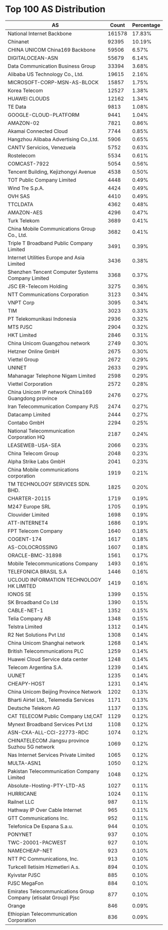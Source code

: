 # Top 100 AS Distribution
| AS | Count | Percentage |
|----|----|----|
| National Internet Backbone | 161578 | 17.83% |
| Chinanet | 92395 | 10.19% |
| CHINA UNICOM China169 Backbone | 59506 | 6.57% |
| DIGITALOCEAN-ASN | 55679 | 6.14% |
| Data Communication Business Group | 33394 | 3.68% |
| Alibaba US Technology Co., Ltd. | 19615 | 2.16% |
| MICROSOFT-CORP-MSN-AS-BLOCK | 15857 | 1.75% |
| Korea Telecom | 12527 | 1.38% |
| HUAWEI CLOUDS | 12162 | 1.34% |
| TE Data | 9813 | 1.08% |
| GOOGLE-CLOUD-PLATFORM | 9441 | 1.04% |
| AMAZON-02 | 7821 | 0.86% |
| Akamai Connected Cloud | 7744 | 0.85% |
| Hangzhou Alibaba Advertising Co.,Ltd. | 5906 | 0.65% |
| CANTV Servicios, Venezuela | 5752 | 0.63% |
| Rostelecom | 5534 | 0.61% |
| COMCAST-7922 | 5054 | 0.56% |
| Tencent Building, Kejizhongyi Avenue | 4538 | 0.50% |
| TOT Public Company Limited | 4448 | 0.49% |
| Wind Tre S.p.A. | 4424 | 0.49% |
| OVH SAS | 4410 | 0.49% |
| TTCLDATA | 4362 | 0.48% |
| AMAZON-AES | 4296 | 0.47% |
| Turk Telekom | 3689 | 0.41% |
| China Mobile Communications Group Co., Ltd. | 3682 | 0.41% |
| Triple T Broadband Public Company Limited | 3491 | 0.39% |
| Internet Utilities Europe and Asia Limited | 3436 | 0.38% |
| Shenzhen Tencent Computer Systems Company Limited | 3368 | 0.37% |
| JSC ER-Telecom Holding | 3275 | 0.36% |
| NTT Communications Corporation | 3123 | 0.34% |
| VNPT Corp | 3095 | 0.34% |
| TIM | 3023 | 0.33% |
| PT Telekomunikasi Indonesia | 2936 | 0.32% |
| MTS PJSC | 2904 | 0.32% |
| HKT Limited | 2846 | 0.31% |
| China Unicom Guangzhou network | 2749 | 0.30% |
| Hetzner Online GmbH | 2675 | 0.30% |
| Viettel Group | 2672 | 0.29% |
| UNINET | 2633 | 0.29% |
| Mahanagar Telephone Nigam Limited | 2598 | 0.29% |
| Viettel Corporation | 2572 | 0.28% |
| China Unicom IP network China169 Guangdong province | 2476 | 0.27% |
| Iran Telecommunication Company PJS | 2474 | 0.27% |
| Datacamp Limited | 2444 | 0.27% |
| Contabo GmbH | 2294 | 0.25% |
| National Telecommunication Corporation HQ | 2187 | 0.24% |
| LEASEWEB-USA-SEA | 2066 | 0.23% |
| China Telecom Group | 2048 | 0.23% |
| Alpha Strike Labs GmbH | 2041 | 0.23% |
| China Mobile communications corporation | 1919 | 0.21% |
| TM TECHNOLOGY SERVICES SDN. BHD. | 1825 | 0.20% |
| CHARTER-20115 | 1719 | 0.19% |
| M247 Europe SRL | 1705 | 0.19% |
| Clouvider Limited | 1698 | 0.19% |
| ATT-INTERNET4 | 1686 | 0.19% |
| FPT Telecom Company | 1640 | 0.18% |
| COGENT-174 | 1617 | 0.18% |
| AS-COLOCROSSING | 1607 | 0.18% |
| ORACLE-BMC-31898 | 1561 | 0.17% |
| Mobile Telecommunications Company | 1493 | 0.16% |
| TELEFONICA BRASIL S.A | 1446 | 0.16% |
| UCLOUD INFORMATION TECHNOLOGY HK LIMITED | 1419 | 0.16% |
| IONOS SE | 1399 | 0.15% |
| SK Broadband Co Ltd | 1390 | 0.15% |
| CABLE-NET-1 | 1352 | 0.15% |
| Telia Company AB | 1348 | 0.15% |
| Telstra Limited | 1312 | 0.14% |
| R2 Net Solutions Pvt Ltd | 1308 | 0.14% |
| China Unicom Shanghai network | 1268 | 0.14% |
| British Telecommunications PLC | 1259 | 0.14% |
| Huawei Cloud Service data center | 1248 | 0.14% |
| Telecom Argentina S.A. | 1239 | 0.14% |
| UUNET | 1235 | 0.14% |
| CHEAPY-HOST | 1231 | 0.14% |
| China Unicom Beijing Province Network | 1202 | 0.13% |
| Bharti Airtel Ltd., Telemedia Services | 1171 | 0.13% |
| Deutsche Telekom AG | 1137 | 0.13% |
| CAT TELECOM Public Company Ltd,CAT | 1129 | 0.12% |
| Mynext Broadband Services Pvt Ltd | 1108 | 0.12% |
| ASN-CXA-ALL-CCI-22773-RDC | 1074 | 0.12% |
| CHINATELECOM Jiangsu province Suzhou 5G network | 1069 | 0.12% |
| Nas Internet Services Private Limited | 1065 | 0.12% |
| MULTA-ASN1 | 1050 | 0.12% |
| Pakistan Telecommunication Company Limited | 1048 | 0.12% |
| Absolute-Hosting-PTY-LTD-AS | 1027 | 0.11% |
| HURRICANE | 1024 | 0.11% |
| Railnet LLC | 987 | 0.11% |
| Hathway IP Over Cable Internet | 965 | 0.11% |
| GTT Communications Inc. | 952 | 0.11% |
| Telefonica De Espana S.a.u. | 944 | 0.10% |
| PONYNET | 937 | 0.10% |
| TWC-20001-PACWEST | 927 | 0.10% |
| NAMECHEAP-NET | 923 | 0.10% |
| NTT PC Communications, Inc. | 913 | 0.10% |
| Turkcell Iletisim Hizmetleri A.s. | 894 | 0.10% |
| Kyivstar PJSC | 885 | 0.10% |
| PJSC MegaFon | 884 | 0.10% |
| Emirates Telecommunications Group Company (etisalat Group) Pjsc | 877 | 0.10% |
| Orange | 846 | 0.09% |
| Ethiopian Telecommunication Corporation | 836 | 0.09% |
